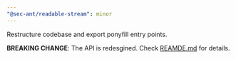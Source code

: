 ```yaml
---
"@sec-ant/readable-stream": minor
---
```


Restructure codebase and export ponyfill entry points.

**BREAKING CHANGE**: The API is redesgined. Check [REAMDE.md](https://github.com/Sec-ant/readable-stream/blob/main/README.md) for details.

